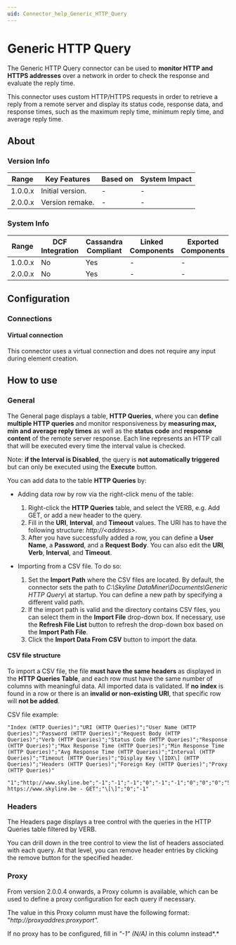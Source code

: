 ```yaml
---
uid: Connector_help_Generic_HTTP_Query
---
```


# Generic HTTP Query

The Generic HTTP Query connector can be used to **monitor HTTP and HTTPS addresses** over a network in order to check the response and evaluate the reply time.

This connector uses custom HTTP/HTTPS requests in order to retrieve a reply from a remote server and display its status code, response data, and response times, such as the maximum reply time, minimum reply time, and average reply time.

## About

### Version Info

| Range     | Key Features     | Based on     | System Impact     |
|-----------|------------------|--------------|-------------------|
| 1.0.0.x   | Initial version. | -            | -                 |
| 2.0.0.x   | Version remake.  | -            | -                 |

### System Info

| Range     | DCF Integration     | Cassandra Compliant     | Linked Components     | Exported Components     |
|-----------|---------------------|-------------------------|-----------------------|-------------------------|
| 1.0.0.x   | No                  | Yes                     | -                     | -                       |
| 2.0.0.x   | No                  | Yes                     | -                     | -                       |

## Configuration

### Connections

#### Virtual connection

This connector uses a virtual connection and does not require any input during element creation.

## How to use

### General

The General page displays a table, **HTTP Queries**, where you can **define multiple HTTP queries** and monitor responsiveness by **measuring max, min and average reply times** as well as the **status code** and **response content** of the remote server response. Each line represents an HTTP call that will be executed every time the interval value is checked.

Note: **if the Interval is Disabled**, the query is **not automatically triggered** but can only be executed using the **Execute** button.

You can add data to the table **HTTP Queries** by:

- Adding data row by row via the right-click menu of the table:

  1. Right-click the **HTTP Queries** table, and select the VERB, e.g. Add GET, or add a new header to the query.
  1. Fill in the **URI**, **Interval**, and **Timeout** values. The URI has to have the following structure: *http://\<address\>*.
  1. After you have successfully added a row, you can define a **User Name**, a **Password**, and a **Request Body**. You can also edit the **URI**, **Verb**, **Interval**, and **Timeout**.

- Importing from a CSV file. To do so:

  1. Set the **Import Path** where the CSV files are located. By default, the connector sets the path to *C:\Skyline DataMiner\Documents\Generic HTTP Query\\* at startup. You can define a new path by specifying a different valid path.
  1. If the import path is valid and the directory contains CSV files, you can select them in the **Import File** drop-down box. If necessary, use the **Refresh File List** button to refresh the drop-down box based on the **Import Path File**.
  1. Click the **Import Data From CSV** button to import the data.

#### CSV file structure

To import a CSV file, the file **must have the same headers** as displayed in the **HTTP Queries Table**, and each row must have the same number of columns with meaningful data.
All imported data is validated. If **no** **index** is found in a row or there is an **invalid or non-existing URI**, that specific row will **not be added**.

CSV file example:

```
"Index (HTTP Queries)";"URI (HTTP Queries)";"User Name (HTTP Queries)";"Password (HTTP Queries)";"Request Body (HTTP Queries)";"Verb (HTTP Queries)";"Status Code (HTTP Queries)";"Response (HTTP Queries)";"Max Response Time (HTTP Queries)";"Min Response Time (HTTP Queries)";"Avg Response Time (HTTP Queries)";"Interval (HTTP Queries)";"Timeout (HTTP Queries)";"Display Key \[IDX\] (HTTP Queries)";"Headers (HTTP Queries)";"Foreign Key (HTTP Queries)";"Proxy (HTTP Queries)"

"1";"http://www.skyline.be";"-1";"-1";"-1";"0";"-1";"-1";"0";"0";"0";"5";"30";"1- https://www.skyline.be - GET";"\[\]";"0";"-1"
```

### Headers

The Headers page displays a tree control with the queries in the HTTP Queries table filtered by VERB.

You can drill down in the tree control to view the list of headers associated with each query. At that level, you can remove header entries by clicking the remove button for the specified header.

### Proxy

From version 2.0.0.4 onwards, a Proxy column is available, which can be used to define a proxy configuration for each query if necessary.

The value in this Proxy column must have the following format: "*http://proxyaddres:proxyport".*

If no proxy has to be configured, fill in *"-1" (N/A)* in this column instead*.*
